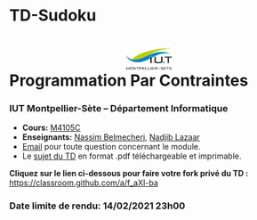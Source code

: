 # TD-Sudoku

# <img src="./logo.jpeg" width="17%" style="margin:auto;display:block;"/> Programmation Par Contraintes 
### IUT Montpellier-Sète – Département Informatique
* **Cours:** [M4105C](http://cache.media.enseignementsup-recherche.gouv.fr/file/25/09/7/PPN_INFORMATIQUE_256097.pdf)
* **Enseignants:** [Nassim Belmecheri](mailto:nassim.belmecheri@umontpellier.fr), [Nadjib Lazaar](mailto:nadjib.lazaar@umontpellier.fr)
* [Email](mailto:nadjib.lazaar@umontpellier.fr) pour toute question concernant le module.
* Le [sujet du TD](TD-sudoku.pdf) en format .pdf téléchargeable et imprimable.

**Cliquez sur le lien ci-dessous pour faire votre fork privé du TD :**
https://classroom.github.com/a/f_aXI-ba

### Date limite de rendu: 14/02/2021 23h00
